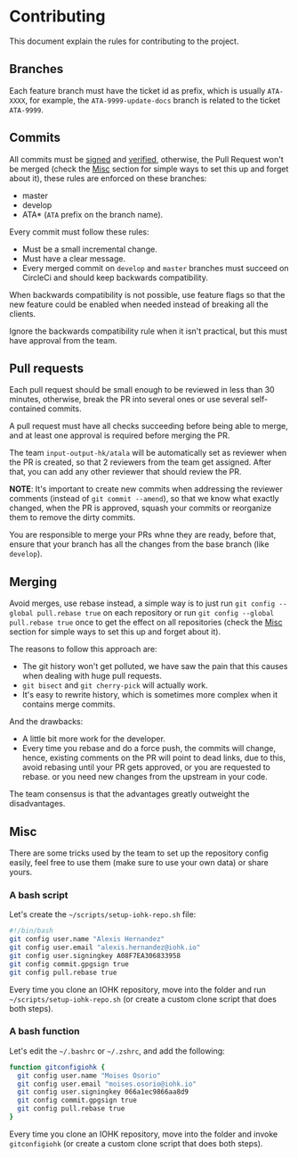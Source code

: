 # Contributing
This document explain the rules for contributing to the project.


## Branches
Each feature branch must have the ticket id as prefix, which is usually `ATA-XXXX`, for example, the `ATA-9999-update-docs` branch is related to the ticket `ATA-9999`.


## Commits
All commits must be [signed](https://help.github.com/en/github/authenticating-to-github/signing-commits) and [verified](https://help.github.com/en/github/authenticating-to-github/managing-commit-signature-verification), otherwise, the Pull Request won't be merged (check the [Misc](#misc) section for simple ways to set this up and forget about it), these rules are enforced on these branches:
- master
- develop
- ATA* (`ATA` prefix on the branch name).

Every commit must follow these rules:
- Must be a small incremental change.
- Must have a clear message.
- Every merged commit on `develop` and `master` branches must succeed on CircleCi and should keep backwards compatibility.

When backwards compatibility is not possible, use feature flags so that the new feature could be enabled when needed instead of breaking all the clients.

Ignore the backwards compatibility rule when it isn't practical, but this must have approval from the team.


## Pull requests
Each pull request should be small enough to be reviewed in less than 30 minutes, otherwise, break the PR into several ones or use several self-contained commits.

A pull request must have all checks succeeding before being able to merge, and at least one approval is required before merging the PR.

The team `input-output-hk/atala` will be automatically set as reviewer when the PR is created, so that 2 reviewers from the team get assigned. After that, you can add any other reviewer that should review the PR.

**NOTE**: It's important to create new commits when addressing the reviewer comments (instead of `git commit --amend`), so that we know what exactly changed, when the PR is approved, squash your commits or reorganize them to remove the dirty commits.

You are responsible to merge your PRs whne they are ready, before that, ensure that your branch has all the changes from the base branch (like `develop`).



## Merging
Avoid merges, use rebase instead, a simple way is to just run `git config --global pull.rebase true` on each repository or run `git config --global pull.rebase true` once to get the effect on all repositories (check the [Misc](#misc) section for simple ways to set this up and forget about it).

The reasons to follow this approach are:
- The git history won't get polluted, we have saw the pain that this causes when dealing with huge pull requests.
- `git bisect` and `git cherry-pick` will actually work.
- It's easy to rewrite history, which is sometimes more complex when it contains merge commits.

And the drawbacks:
- A little bit more work for the developer.
- Every time you rebase and do a force push, the commits will change, hence, existing comments on the PR will point to dead links, due to this, avoid rebasing until your PR gets approved, or you are requested to rebase. or you need new changes from the upstream in your code.

The team consensus is that the advantages greatly outweight the disadvantages.


## Misc
There are some tricks used by the team to set up the repository config easily, feel free to use them (make sure to use your own data) or share yours.

### A bash script
Let's create the `~/scripts/setup-iohk-repo.sh` file:

```bash
#!/bin/bash
git config user.name "Alexis Hernandez"
git config user.email "alexis.hernandez@iohk.io"
git config user.signingkey A08F7EA306833958
git config commit.gpgsign true
git config pull.rebase true
```

Every time you clone an IOHK repository, move into the folder and run `~/scripts/setup-iohk-repo.sh` (or create a custom clone script that does both steps).


### A bash function
Let's edit the `~/.bashrc` or `~/.zshrc`, and add the following:
```bash
function gitconfigiohk {
  git config user.name "Moises Osorio"
  git config user.email "moises.osorio@iohk.io"
  git config user.signingkey 066a1ec9866aa8d9
  git config commit.gpgsign true
  git config pull.rebase true
}
```

Every time you clone an IOHK repository, move into the folder and invoke `gitconfigiohk` (or create a custom clone script that does both steps).
